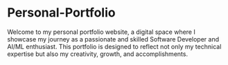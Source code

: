 # Personal-Portfolio
Welcome to my personal portfolio website, a digital space where I showcase my journey as a passionate and skilled Software Developer and AI/ML enthusiast. This portfolio is designed to reflect not only my technical expertise but also my creativity, growth, and accomplishments.
